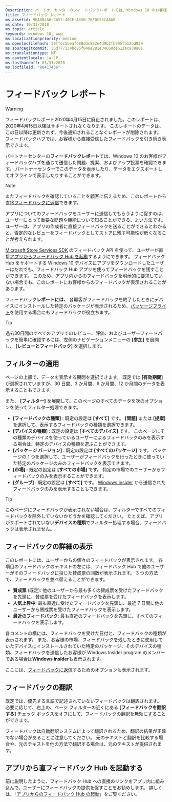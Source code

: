 ```yaml
---
Description: パートナーセンターのフィードバックレポートでは、Windows 10 のお客様がフィードバックハブを通じて送信した問題、提案、およびアップ投票を確認できます。
title: フィードバック レポート
ms.assetid: 9EA8B456-CA57-40CE-A55B-7BFDC55CA8A8
ms.date: 10/31/2018
ms.topic: article
keywords: windows 10, uwp
ms.localizationpriority: medium
ms.openlocfilehash: 50ffec5beafd88ddc852e4d9b2fb995fb12bd939
ms.sourcegitcommit: 56d777134bc85f049e281e34660de612ac938a01
ms.translationtype: MT
ms.contentlocale: ja-JP
ms.lasthandoff: 03/31/2020
ms.locfileid: "80417436"
---
```

# <a name="feedback-report"></a>フィードバック レポート

> [!WARNING]
> フィードバックレポート2020年4月15日に廃止されました。このレポートは、2020年4月15日以降はサポートされなくなります。 このレポートのデータは、この日以降は更新されず、今後通知されることなくレポートが削除されます。 フィードバックハブでは、お客様から直接受信したフィードバックを引き続き表示できます。

パートナーセンターの**フィードバックレポート**では、Windows 10 のお客様がフィードバックハブを通じて送信した問題、提案、およびアップ投票を確認できます。 パートナーセンターでこのデータを表示したり、データをエクスポートしてオフラインで表示したりすることができます。

> [!NOTE]
> またフィードバックを確認していることを顧客に伝えるため、このレポートから直接[フィードバックに返信](respond-to-customer-feedback.md)できます。

アプリについてのフィードバックをユーザーに送信してもらうように促すのは、ユーザーにとって重要な問題や機能について知ることができる、よい方法です。 ユーザーは、アプリの作成者に直接フィードバックを送ることができるとわかると、否定的なレビューをフィードバックとしてストアに残す可能性が低くなることが考えられます。

[Microsoft Store Services SDK](https://marketplace.visualstudio.com/items?itemName=AdMediator.MicrosoftStoreServicesSDK) のフィードバック API を使って、ユーザーが直接[アプリからフィードバック Hub を起動](../monetize/launch-feedback-hub-from-your-app.md)するようにできます。 フィードバック Hub をサポートする Windows 10 デバイスにアプリをダウンロードしたユーザーはだれでも、フィードバック Hub アプリを使ってフィードバックを残すことができます。 このため、アプリ内からのフィードバックを明示的に要求していない場合でも、このレポートにお客様からのフィードバックが表示されることがあります。

フィードバック**レポートには、** 各顧客がフィードバックを終了したときにデバイスにインストールした特定のパッケージが表示されるため、[パッケージフライト](package-flights.md)を使用する場合にもフィードバックが役立ちます。

> [!TIP]
> 過去30日間のすべてのアプリでのレビュー、評価、およびユーザーフィードバックを簡単に確認するには、左側のナビゲーションメニューの **[参加]** を展開し、 **[レビューとフィードバック]** を選択します。 


## <a name="apply-filters"></a>フィルターの適用

ページの上部で、データを表示する期間を選択できます。 既定では **[有効期間]** が選択されていますが、30 日間、3 か月間、6 か月間、12 か月間のデータを表示することもできます。

また、 **[フィルター]** を展開して、このページのすべてのデータを次のオプションを使ってフィルター処理できます。

- **[フィードバックの種類]** : 既定の設定は **[すべて]** です。 **[問題]** または **[提案]** を選択して、表示するフィードバックの種類を選択できます。
- **[デバイスの種類]** : 既定の設定は **[すべてのデバイス]** です。 このページにその種類のデバイスを使っているユーザーによるフィードバックのみを表示する場合は、特定のデバイスの種類を選ぶことができます。
- **[パッケージ バージョン]** : 既定の設定は **[すべてのパッケージ]** です。 パッケージの 1 つを選択して、ユーザーがフィードバックを行ったときに使っていた特定のパッケージのみのフィードバックを表示できます。
- **[市場]** : 既定の設定は **[すべての市場]** です。 特定の市場でのユーザーからフィードバックのみを表示することができます。
- **[グループ]** : 既定の設定は **[すべて]** です。 [Windows Insider](https://insider.windows.com) から送信されたフィードバックのみを表示することもできます。

> [!TIP]
> このページにフィードバックが表示されない場合は、フィルターですべてのフィードバックを除外していないかどうかを確認してください。 たとえば、アプリがサポートされていない**デバイスの種類**でフィルター処理する場合、フィードバックは表示されません。


## <a name="viewing-feedback-details"></a>フィードバックの詳細の表示

このレポートには、ユーザーからの個々のフィードバックが表示されます。 各項目のフィードバックのテキストの左には、フィードバック Hub で他のユーザーがそのフィードバックに投じた賛成票の回数が表示されます。 3 つの方法で、フィードバックを並べ替えることができます。

- **賛成票** (既定): 他のユーザーから最も多くの賛成票を受けたフィードバックを先頭に、賛成票を受けたフィードバックを表示します。
- **人気上昇中**: 最も直近に受けたフィードバックを先頭に、最近 7 日間に他のユーザーから賛成票を受けたフィードバックを表示します。
- **最近のフィードバック**: 最も直近のフィードバックを先頭に、すべてのフィードバックを表示します。

各コメントの横には、フィードバックを受けた日付と、フィードバックの種類が表示されます。 また、お客様の市場、フィードバックを残したときに使用していたデバイスにインストールされていた特定のパッケージ、そのデバイスの種類、フィードバックを送信したお客様が Windows Insider program のメンバーである場合は**Windows insider**も表示されます。

ここには、[フィードバックに返信](respond-to-customer-feedback.md)するためのオプションも表示されます。


## <a name="translating-feedback"></a>フィードバックの翻訳

既定では、優先する言語で記述されていないフィードバックは翻訳されます。 必要に応じて、右上の、ページ フィルターの近くにある **[フィードバックを翻訳する]** チェック ボックスをオフにして、フィードバックの翻訳を無効にすることができます。

フィードバックは自動翻訳システムによって翻訳されるため、翻訳の結果が正確でない場合があることに注意してください。 元のテキストと翻訳を比較する場合や、元のテキストを他の方法で翻訳する場合は、元のテキストが提供されます。


## <a name="launching-feedback-hub-directly-from-your-app"></a>アプリから直フィードバック Hub を起動する

前に説明したように、フィードバック Hub への直接のリンクをアプリ内に組み込んで、ユーザーにフィードバックの提供を促すことをお勧めします。 詳しくは、「[アプリからのフィードバック Hub の起動](../monetize/launch-feedback-hub-from-your-app.md)」をご覧ください。
